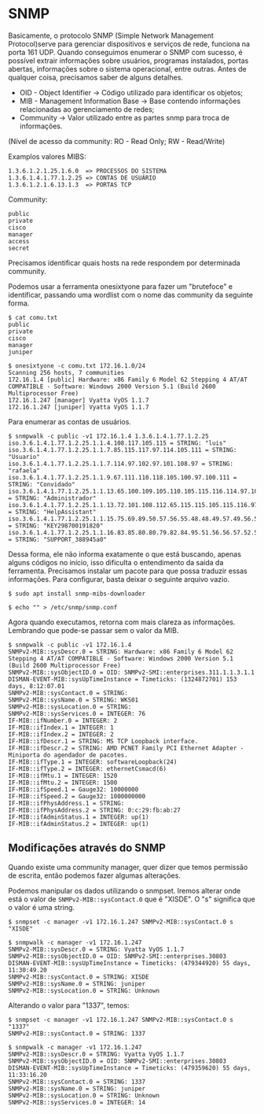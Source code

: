 # SNMP

Basicamente, o protocolo SNMP (Simple Network Management Protocol)serve para gerenciar dispositivos e serviços de rede, funciona na porta 161 UDP. Quando conseguimos enumerar o SNMP com sucesso, é possível extrair informações sobre usuários, programas instalados, portas abertas, informações sobre o sistema operacional, entre outras. Antes de qualquer coisa, precisamos saber de alguns detalhes.

* OID - Object Identifier -> Código utilizado para identificar os objetos;
* MIB - Management Information Base -> Base contendo informações relacionadas ao gerenciamento de redes;
* Community -> Valor utilizado entre as partes snmp para troca de informações.

(Nível de acesso da community: RO - Read Only; RW - Read/Write)

Examplos valores MIBS:

```
1.3.6.1.2.1.25.1.6.0  => PROCESSOS DO SISTEMA
1.3.6.1.4.1.77.1.2.25 => CONTAS DE USUÁRIO
1.3.6.1.2.1.6.13.1.3  => PORTAS TCP
```

Community:

```
public
private
cisco
manager
access
secret
```

Precisamos identificar quais hosts na rede respondem por determinada community.

Podemos usar a ferramenta onesixtyone para fazer um "brutefoce" e identificar, passando uma wordlist com o nome das community da seguinte forma.

```
$ cat comu.txt 
public
private
cisco
manager
juniper

$ onesixtyone -c comu.txt 172.16.1.0/24
Scanning 256 hosts, 7 communities
172.16.1.4 [public] Hardware: x86 Family 6 Model 62 Stepping 4 AT/AT COMPATIBLE - Software: Windows 2000 Version 5.1 (Build 2600 Multiprocessor Free)
172.16.1.247 [manager] Vyatta VyOS 1.1.7
172.16.1.247 [juniper] Vyatta VyOS 1.1.7
```

Para enumerar as contas de usuários.

```
$ snmpwalk -c public -v1 172.16.1.4 1.3.6.1.4.1.77.1.2.25  
iso.3.6.1.4.1.77.1.2.25.1.1.4.108.117.105.115 = STRING: "luis"
iso.3.6.1.4.1.77.1.2.25.1.1.7.85.115.117.97.114.105.111 = STRING: "Usuario"
iso.3.6.1.4.1.77.1.2.25.1.1.7.114.97.102.97.101.108.97 = STRING: "rafaela"
iso.3.6.1.4.1.77.1.2.25.1.1.9.67.111.110.118.105.100.97.100.111 = STRING: "Convidado"
iso.3.6.1.4.1.77.1.2.25.1.1.13.65.100.109.105.110.105.115.116.114.97.100.111.114 = STRING: "Administrador"
iso.3.6.1.4.1.77.1.2.25.1.1.13.72.101.108.112.65.115.115.105.115.116.97.110.116 = STRING: "HelpAssistant"
iso.3.6.1.4.1.77.1.2.25.1.1.15.75.69.89.50.57.56.55.48.48.49.57.49.56.50.48 = STRING: "KEY298700191820"
iso.3.6.1.4.1.77.1.2.25.1.1.16.83.85.80.80.79.82.84.95.51.56.56.57.52.53.97.48 = STRING: "SUPPORT_388945a0"
```

Dessa forma, ele não informa exatamente o que está buscando, apenas alguns códigos no início, isso dificulta o entendimento da saída da ferramenta. Precisamos instalar um pacote para que possa traduzir essas informações. Para configurar, basta deixar o seguinte arquivo vazio.

```
$ sudo apt install snmp-mibs-downloader

$ echo "" > /etc/snmp/snmp.conf
```

Agora quando executamos, retorna com mais clareza as informações. Lembrando que pode-se passar sem o valor da MIB.

```
$ snmpwalk -c public -v1 172.16.1.4
SNMPv2-MIB::sysDescr.0 = STRING: Hardware: x86 Family 6 Model 62 Stepping 4 AT/AT COMPATIBLE - Software: Windows 2000 Version 5.1 (Build 2600 Multiprocessor Free)
SNMPv2-MIB::sysObjectID.0 = OID: SNMPv2-SMI::enterprises.311.1.1.3.1.1
DISMAN-EVENT-MIB::sysUpTimeInstance = Timeticks: (1324872701) 153 days, 8:12:07.01
SNMPv2-MIB::sysContact.0 = STRING: 
SNMPv2-MIB::sysName.0 = STRING: WKS01
SNMPv2-MIB::sysLocation.0 = STRING: 
SNMPv2-MIB::sysServices.0 = INTEGER: 76
IF-MIB::ifNumber.0 = INTEGER: 2
IF-MIB::ifIndex.1 = INTEGER: 1
IF-MIB::ifIndex.2 = INTEGER: 2
IF-MIB::ifDescr.1 = STRING: MS TCP Loopback interface.
IF-MIB::ifDescr.2 = STRING: AMD PCNET Family PCI Ethernet Adapter - Miniporta do agendador de pacotes.
IF-MIB::ifType.1 = INTEGER: softwareLoopback(24)
IF-MIB::ifType.2 = INTEGER: ethernetCsmacd(6)
IF-MIB::ifMtu.1 = INTEGER: 1520
IF-MIB::ifMtu.2 = INTEGER: 1500
IF-MIB::ifSpeed.1 = Gauge32: 10000000
IF-MIB::ifSpeed.2 = Gauge32: 1000000000
IF-MIB::ifPhysAddress.1 = STRING: 
IF-MIB::ifPhysAddress.2 = STRING: 0:c:29:fb:ab:27
IF-MIB::ifAdminStatus.1 = INTEGER: up(1)
IF-MIB::ifAdminStatus.2 = INTEGER: up(1)
```

## Modificações através do SNMP

Quando existe uma community manager, quer dizer que temos permissão de escrita, então podemos fazer algumas alterações.

Podemos manipular os dados utilizando o snmpset. Iremos alterar onde está o valor de `SNMPv2-MIB::sysContact.0` que é "XISDE". O "s" significa que o valor é uma string.

```
$ snmpset -c manager -v1 172.16.1.247 SNMPv2-MIB::sysContact.0 s "XISDE"
```

```
$ snmpwalk -c manager -v1 172.16.1.247
SNMPv2-MIB::sysDescr.0 = STRING: Vyatta VyOS 1.1.7
SNMPv2-MIB::sysObjectID.0 = OID: SNMPv2-SMI::enterprises.30803
DISMAN-EVENT-MIB::sysUpTimeInstance = Timeticks: (479344920) 55 days, 11:30:49.20
SNMPv2-MIB::sysContact.0 = STRING: XISDE
SNMPv2-MIB::sysName.0 = STRING: juniper
SNMPv2-MIB::sysLocation.0 = STRING: Unknown
```

Alterando o valor para "1337", temos:

```
$ snmpset -c manager -v1 172.16.1.247 SNMPv2-MIB::sysContact.0 s "1337"
SNMPv2-MIB::sysContact.0 = STRING: 1337

$ snmpwalk -c manager -v1 172.16.1.247
SNMPv2-MIB::sysDescr.0 = STRING: Vyatta VyOS 1.1.7
SNMPv2-MIB::sysObjectID.0 = OID: SNMPv2-SMI::enterprises.30803
DISMAN-EVENT-MIB::sysUpTimeInstance = Timeticks: (479359620) 55 days, 11:33:16.20
SNMPv2-MIB::sysContact.0 = STRING: 1337
SNMPv2-MIB::sysName.0 = STRING: juniper
SNMPv2-MIB::sysLocation.0 = STRING: Unknown
SNMPv2-MIB::sysServices.0 = INTEGER: 14
```